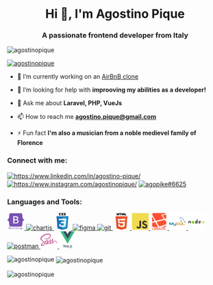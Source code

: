 
<!---
- 👋 Hi, I’m @agostinopique
- 👀 I’m interested in code, logic and music!
- 🌱 I’m a Jr. Full Stack Developer
- 💞️ I’m looking to collaborate on any kind of project that can help me to increase my skills as a developer.
- 📫 How to reach me through githuib or linkedIn @Agostino pique

agopike/agopike is a ✨ special ✨ repository because its `README.md` (this file) appears on your GitHub profile.
You can click the Preview link to take a look at your changes.
--->


<h1 align="center">Hi 👋, I'm Agostino Pique</h1>
<h3 align="center">A passionate frontend developer from Italy</h3>

<p align="left"> <img src="https://komarev.com/ghpvc/?username=agostinopique&label=Profile%20views&color=0e75b6&style=flat" alt="agostinopique" /> </p>

<p align="left"> <a href="https://github.com/ryo-ma/github-profile-trophy"><img src="https://github-profile-trophy.vercel.app/?username=agostinopique" alt="agostinopique" /></a> </p>

- 🔭 I’m currently working on an [AirBnB clone](https://github.com/stefanocravotta/team-5-final-project-bnb)

- 🤝 I’m looking for help with **improoving my abilities as a developer!**

- 💬 Ask me about **Laravel, PHP, VueJs**

- 📫 How to reach me **agostino.pique@gmail.com**

- ⚡ Fun fact **I'm also a musician from a noble medievel family of Florence**

<h3 align="left">Connect with me:</h3>
<p align="left">
<a href="https://linkedin.com/in/https://www.linkedin.com/in/agostino-pique/" target="blank"><img align="center" src="https://raw.githubusercontent.com/rahuldkjain/github-profile-readme-generator/master/src/images/icons/Social/linked-in-alt.svg" alt="https://www.linkedin.com/in/agostino-pique/" height="30" width="40" /></a>
<a href="https://instagram.com/https://www.instagram.com/agostinopique/" target="blank"><img align="center" src="https://raw.githubusercontent.com/rahuldkjain/github-profile-readme-generator/master/src/images/icons/Social/instagram.svg" alt="https://www.instagram.com/agostinopique/" height="30" width="40" /></a>
<a href="https://discord.gg/agopike#6625" target="blank"><img align="center" src="https://raw.githubusercontent.com/rahuldkjain/github-profile-readme-generator/master/src/images/icons/Social/discord.svg" alt="agopike#6625" height="30" width="40" /></a>
</p>

<h3 align="left">Languages and Tools:</h3>
<p align="left"> <a href="https://getbootstrap.com" target="_blank" rel="noreferrer"> <img src="https://raw.githubusercontent.com/devicons/devicon/master/icons/bootstrap/bootstrap-plain-wordmark.svg" alt="bootstrap" width="40" height="40"/> </a> <a href="https://www.chartjs.org" target="_blank" rel="noreferrer"> <img src="https://www.chartjs.org/media/logo-title.svg" alt="chartjs" width="40" height="40"/> </a> <a href="https://www.w3schools.com/css/" target="_blank" rel="noreferrer"> <img src="https://raw.githubusercontent.com/devicons/devicon/master/icons/css3/css3-original-wordmark.svg" alt="css3" width="40" height="40"/> </a> <a href="https://www.figma.com/" target="_blank" rel="noreferrer"> <img src="https://www.vectorlogo.zone/logos/figma/figma-icon.svg" alt="figma" width="40" height="40"/> </a> <a href="https://git-scm.com/" target="_blank" rel="noreferrer"> <img src="https://www.vectorlogo.zone/logos/git-scm/git-scm-icon.svg" alt="git" width="40" height="40"/> </a> <a href="https://www.w3.org/html/" target="_blank" rel="noreferrer"> <img src="https://raw.githubusercontent.com/devicons/devicon/master/icons/html5/html5-original-wordmark.svg" alt="html5" width="40" height="40"/> </a> <a href="https://developer.mozilla.org/en-US/docs/Web/JavaScript" target="_blank" rel="noreferrer"> <img src="https://raw.githubusercontent.com/devicons/devicon/master/icons/javascript/javascript-original.svg" alt="javascript" width="40" height="40"/> </a> <a href="https://laravel.com/" target="_blank" rel="noreferrer"> <img src="https://raw.githubusercontent.com/devicons/devicon/master/icons/laravel/laravel-plain-wordmark.svg" alt="laravel" width="40" height="40"/> </a> <a href="https://www.mysql.com/" target="_blank" rel="noreferrer"> <img src="https://raw.githubusercontent.com/devicons/devicon/master/icons/mysql/mysql-original-wordmark.svg" alt="mysql" width="40" height="40"/> </a> <a href="https://nodejs.org" target="_blank" rel="noreferrer"> <img src="https://raw.githubusercontent.com/devicons/devicon/master/icons/nodejs/nodejs-original-wordmark.svg" alt="nodejs" width="40" height="40"/> </a> <a href="https://postman.com" target="_blank" rel="noreferrer"> <img src="https://www.vectorlogo.zone/logos/getpostman/getpostman-icon.svg" alt="postman" width="40" height="40"/> </a> <a href="https://sass-lang.com" target="_blank" rel="noreferrer"> <img src="https://raw.githubusercontent.com/devicons/devicon/master/icons/sass/sass-original.svg" alt="sass" width="40" height="40"/> </a> <a href="https://vuejs.org/" target="_blank" rel="noreferrer"> <img src="https://raw.githubusercontent.com/devicons/devicon/master/icons/vuejs/vuejs-original-wordmark.svg" alt="vuejs" width="40" height="40"/> </a> </p>

<p><img align="left" src="https://github-readme-stats.vercel.app/api/top-langs?username=agostinopique&show_icons=true&locale=en&layout=compact" alt="agostinopique" /></p>

<p>&nbsp;<img align="center" src="https://github-readme-stats.vercel.app/api?username=agostinopique&show_icons=true&locale=en" alt="agostinopique" /></p>

<p><img align="center" src="https://github-readme-streak-stats.herokuapp.com/?user=agostinopique&" alt="agostinopique" /></p>


